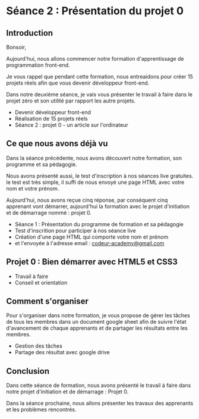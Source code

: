 # Séance 2 : Présentation du projet 0


## Introduction

<!-- g layout : t 12-8 p-100 -->

<!-- note -->

Bonsoir,

Aujourd'hui, nous allons commencer notre formation d'apprentissage de programmation front-end.

Je vous rappel que pendant cette formation, nous entreaidons pour créer 15 projets réels afin que vous devenir développeur front-end.

Dans notre deuxième séance, je vais vous présenter le travail à faire dans le projet zéro et son utilité par rapport les autre projets.

<!-- end note -->

- Devenir développeur front-end
- Réalisation de 15 projets réels
- Séance 2 : projet 0 - un article sur l'ordinateur

## Ce que nous avons déjà vu

<!-- g layout : t 12-8 p-100 -->

<!-- note -->

Dans la séance précédente, nous avons découvert notre formation, son programme et sa pédagogie. 

Nous avons présenté aussi, le test d'inscription à nos séances live gratuites.
le test est très simple, il suffi de nous envoyé une page HTML avec votre nom et votre prénom.

Aujourd'hui, nous avons reçue cinq réponse, par conséquent cinq apprenant vont démarrer, aujourd'hui la formation avec le projet d'initiation et de démarrage nommé : projet 0.

<!-- end note -->

- Séance 1 : Présentation du programme de formation et sa pédagogie
- Test d'inscrition pour participer à nos séance live
- Création d'une page HTML qui comporte votre nom et prénom 
- et l'envoyée à l'adresse email : codeur-academy@gmail.com
  
## Projet 0 : Bien démarrer avec HTML5 et CSS3

<!-- g layout : t 12-8 p-100 -->

  - Travail à faire 
  - Conseil et orientation

## Comment s'organiser 

<!-- g layout : t 12-8 p-100 -->


<!-- note  -->

Pour s'organiser dans notre formation, je vous propose de gérer les tâches de tous les membres dans un document google sheet afin de suivre l'état d'avancement de chaque apprenants et de partager les résultats entre les membres.  

<!-- end note -->

- Gestion des tâches 
- Partage des résultat avec google drive

## Conclusion

<!-- note -->

Dans cette séance de formation,  nous avons présenté le travail à faire dans notre projet d'initiation et de démarrage : Projet 0.

Dans la séance prochaine, nous allons présenter les travaux des apprenants et les problèmes rencontrés.

<!-- end note -->